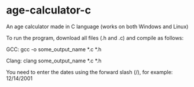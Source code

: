 # age-calculator-c
An age calculator made in C language (works on both Windows and Linux)

To run the program, download all files (.h and .c) and compile as follows:

GCC: gcc -o some_output_name *.c *.h

Clang: clang some_output_name *.c *.h

You need to enter the dates using the forward slash (/), for example: 12/14/2001
